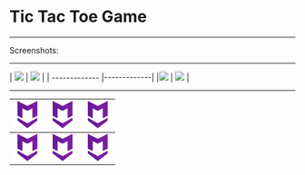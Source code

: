 # Tic Tac Toe Game

***

Screenshots:

***


| <img src="https://github.com/iuriishamkin/COMP2160_TicTacToe/blob/master/screenshots/Screenshot_20151119-114025.png?raw=true" 
width="200">      | <img src="https://github.com/iuriishamkin/COMP2160_TicTacToe/blob/master/screenshots/Screenshot_20151119-114137.png?raw=true" width="200">         |
| ------------- |-------------|
|<img src="https://github.com/iuriishamkin/COMP2160_TicTacToe/blob/master/screenshots/Screenshot_20151119-114152.png?raw=true" width="200">     | <img src="https://github.com/iuriishamkin/COMP2160_TicTacToe/blob/master/screenshots/Screenshot_20151119-115212.png?raw=true" width="200" > |


***

 ![alt text](https://github.com/adam-p/markdown-here/raw/master/src/common/images/icon48.png "Logo Title Text 1")|![alt text](https://github.com/adam-p/markdown-here/raw/master/src/common/images/icon48.png "Logo Title Text 1")  | ![alt text](https://github.com/adam-p/markdown-here/raw/master/src/common/images/icon48.png "Logo Title Text 1")
--- | --- | ---
![alt text](https://github.com/adam-p/markdown-here/raw/master/src/common/images/icon48.png "Logo Title Text 1")| ![alt text](https://github.com/adam-p/markdown-here/raw/master/src/common/images/icon48.png "Logo Title Text 1")| ![alt text](https://github.com/adam-p/markdown-here/raw/master/src/common/images/icon48.png "Logo Title Text 1")


